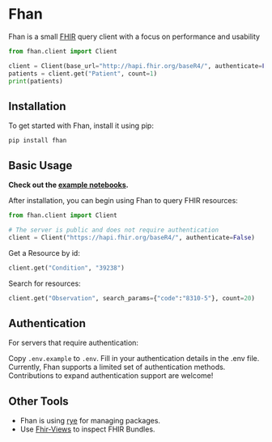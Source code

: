# Fhan

Fhan is a small [FHIR](https://www.hl7.org/fhir/overview.html) query client with a focus on performance and usability

```python
from fhan.client import Client

client = Client(base_url="http://hapi.fhir.org/baseR4/", authenticate=False)
patients = client.get("Patient", count=1)
print(patients)
```

## Installation

To get started with Fhan, install it using pip:

```shell
pip install fhan
```

## Basic Usage

**Check out the [example notebooks](./examples).**

After installation, you can begin using Fhan to query FHIR resources:

```python
from fhan.client import Client

# The server is public and does not require authentication
client = Client("https://hapi.fhir.org/baseR4/", authenticate=False)
```

Get a Resource by id:

```python
client.get("Condition", "39238")
```

Search for resources:

```python
client.get("Observation", search_params={"code":"8310-5"}, count=20)
```

## Authentication

For servers that require authentication:

Copy `.env.example` to `.env`.
Fill in your authentication details in the .env file.
Currently, Fhan supports a limited set of authentication methods. Contributions to expand authentication support are welcome!

## Other Tools

- Fhan is using [rye](https://github.com/mitsuhiko/rye) for managing packages.
- Use [Fhir-Views](https://fhir-views.vercel.app/) to inspect FHIR Bundles.
